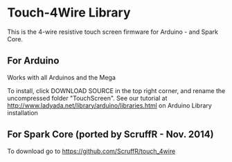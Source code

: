 Touch-4Wire Library
=======================

This is the 4-wire resistive touch screen firmware for Arduino - and Spark Core.

For Arduino
-----------
Works with all Arduinos and the Mega


To install, click DOWNLOAD SOURCE in the top right corner, and rename the uncompressed folder "TouchScreen". See our tutorial at http://www.ladyada.net/library/arduino/libraries.html on Arduino Library installation

For Spark Core (ported by ScruffR - Nov. 2014)
----------------------------------------------
To download go to https://github.com/ScruffR/touch_4wire


